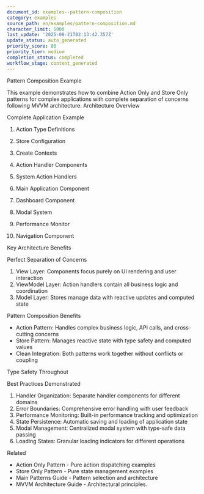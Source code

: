 ```yaml
---
document_id: examples--pattern-composition
category: examples
source_path: en/examples/pattern-composition.md
character_limit: 5000
last_update: '2025-08-21T02:13:42.357Z'
update_status: auto_generated
priority_score: 80
priority_tier: medium
completion_status: completed
workflow_stage: content_generated
---
```

Pattern Composition Example

This example demonstrates how to combine Action Only and Store Only patterns for complex applications with complete separation of concerns following MVVM architecture. Architecture Overview

Complete Application Example

1. Action Type Definitions

2. Store Configuration

3. Create Contexts

4. Action Handler Components

5. System Action Handlers

6. Main Application Component

7. Dashboard Component

8. Modal System

9. Performance Monitor

10. Navigation Component

Key Architecture Benefits

Perfect Separation of Concerns

1. View Layer: Components focus purely on UI rendering and user interaction
2. ViewModel Layer: Action handlers contain all business logic and coordination
3. Model Layer: Stores manage data with reactive updates and computed state

Pattern Composition Benefits

- Action Pattern: Handles complex business logic, API calls, and cross-cutting concerns
- Store Pattern: Manages reactive state with type safety and computed values  
- Clean Integration: Both patterns work together without conflicts or coupling

Type Safety Throughout

Best Practices Demonstrated

1. Handler Organization: Separate handler components for different domains
2. Error Boundaries: Comprehensive error handling with user feedback
3. Performance Monitoring: Built-in performance tracking and optimization
4. State Persistence: Automatic saving and loading of application state
5. Modal Management: Centralized modal system with type-safe data passing
6. Loading States: Granular loading indicators for different operations

Related

- Action Only Pattern - Pure action dispatching examples
- Store Only Pattern - Pure state management examples
- Main Patterns Guide - Pattern selection and architecture
- MVVM Architecture Guide - Architectural principles.
